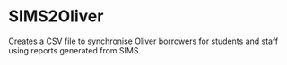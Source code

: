 # SIMS2Oliver
Creates a CSV file to synchronise Oliver borrowers for students and staff using reports generated from SIMS.
